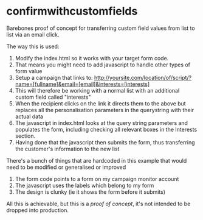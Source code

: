 confirmwithcustomfields
=======================
Barebones proof of concept for transferring custom field values from list to list via an email click.

The way this is used:

1. Modify the index.html so it works with your target form code.
2. That means you might need to add javascript to handle other types of form value
3. Setup a campaign that links to: http://yoursite.com/location/of/script/?name=[fullname]&email=[email]&interests=[interests]
4. This will therefore be working with a normal list with an additional custom field called "interests"
5. When the recipient clicks on the link it directs them to the above but replaces all the personalisation parameters in the querystring with their actual data
6. The javascript in index.html looks at the query string parameters and populates the form, including checking all relevant boxes in the Interests section.
7. Having done that the javascript then submits the form, thus transferring the customer's information to the new list

There's a bunch of things that are hardcoded in this example that would need to be modified or generalised or improved

1. The form code points to a form on my campaign monitor account
2. The javascript uses the labels which belong to my form
3. The design is clunky (ie it shows the form before it submits)

All this is achievable, but this is a *proof of concept*, it's not intended to be dropped into production.
